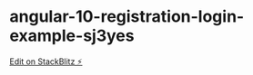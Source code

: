 # angular-10-registration-login-example-sj3yes

[Edit on StackBlitz ⚡️](https://stackblitz.com/edit/angular-10-registration-login-example-sj3yes)